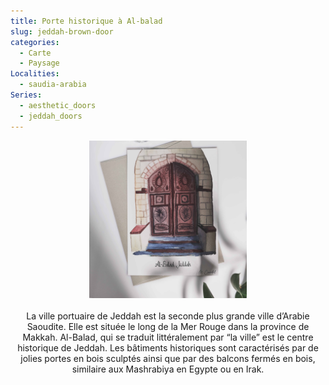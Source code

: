 ```yaml
---
title: Porte historique à Al-balad
slug: jeddah-brown-door
categories:
  - Carte
  - Paysage
Localities: 
  - saudia-arabia
Series:
  - aesthetic_doors
  - jeddah_doors
---
```

<center>
<img alt="[Watercolors of Al-balad door in Jeddah" src="carte_jeddah_brown_door_featured-image.jpg" width=50%> 
<br>
<br>
La ville portuaire de Jeddah est la seconde plus grande ville d’Arabie Saoudite. Elle est située le long de la Mer Rouge dans la province de Makkah. Al-Balad, qui se traduit littéralement par “la ville” est le centre historique de Jeddah. Les bâtiments historiques sont caractérisés par de jolies portes en bois sculptés ainsi que par des balcons fermés en bois, similaire aux Mashrabiya en Egypte ou en Irak. 
<br>
<br>

</center>